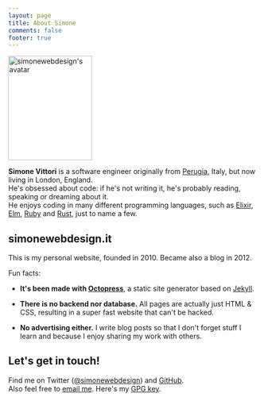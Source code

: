 ```yaml
---
layout: page
title: About Simone
comments: false
footer: true
---
```


<div class="about-intro">
<picture>
    <source type="image/webp" srcset="/images/simonewebdesign.webp">
    <img src="/images/simonewebdesign.png" width="168" height="210" alt="simonewebdesign's avatar" />
</picture>
<p>
<strong>Simone Vittori</strong> is a software engineer originally from <a rel="external" href="https://en.wikipedia.org/wiki/Perugia">Perugia</a>, Italy, but now living in London, England.<br>He's obsessed about code: if he's not writing it, he's probably reading, speaking or dreaming about it.<br>He enjoys coding in many different programming languages, such as <a rel="external" href="https://elixir-lang.org/">Elixir</a>, <a rel="external" href="https://elm-lang.org/">Elm</a>, <a rel="external" href="https://www.ruby-lang.org/">Ruby</a> and <a rel="external" href="https://www.rust-lang.org/">Rust</a>, just to name a few.</p>
</div>

<h2>simonewebdesign.it</h2>

This is my personal website, founded in 2010. Became also a blog in 2012.

<!--It went through a bit of a journey since then: it started as a humble personal space, made in Adobe Flash(!). A couple of years later I decided to make it a Wordpress blog, only to migrate it to Octopress in 2014. Eventually I settled with Jekyll, though who knows what the next iteration will bring?-->

Fun facts:

- **It's been made with <a rel="external" href="http://octopress.org/">Octopress</a>**, a static site generator based on <a rel="external" href="https://jekyllrb.com/">Jekyll</a>.

- **There is no backend nor database.** All pages are actually just HTML & CSS, resulting in a super fast website that can't be hacked.

- **No advertising either.**
I write blog posts so that I don't forget stuff I learn and because I enjoy sharing my work with others.

<h2>Let's get in touch!</h2>
<p>Find me on Twitter (<a href="https://twitter.com/simonewebdesign" title="simonewebdesign on Twitter" rel="external">@simonewebdesign</a>) and <a rel="external" href="https://github.com/simonewebdesign">GitHub</a>.<br>Also feel free to <a href="mailto:hello@simonewebdesign.it?subject=Hey Simone!">email me</a>. Here's my <a download href="/public-key.asc">GPG key</a>.</p>
